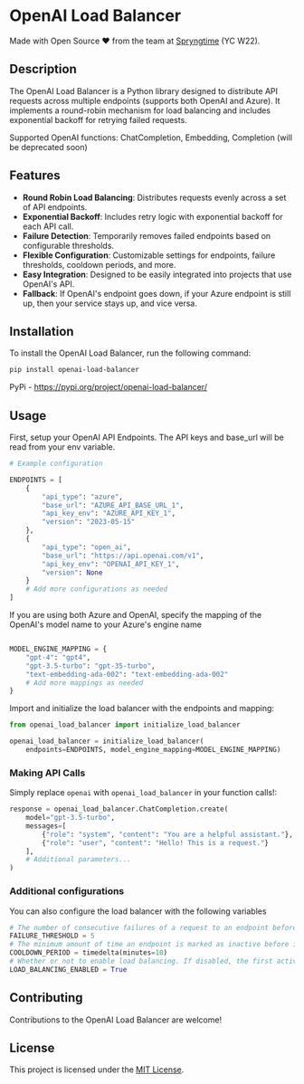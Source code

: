 # OpenAI Load Balancer

Made with Open Source ❤️ from the team at [Spryngtime](https://www.spryngtime.com/) (YC W22).

## Description

The OpenAI Load Balancer is a Python library designed to distribute API requests across multiple endpoints (supports both OpenAI and Azure). It implements a round-robin mechanism for load balancing and includes exponential backoff for retrying failed requests.

Supported OpenAI functions: ChatCompletion, Embedding, Completion (will be deprecated soon)

## Features

- **Round Robin Load Balancing**: Distributes requests evenly across a set of API endpoints.
- **Exponential Backoff**: Includes retry logic with exponential backoff for each API call.
- **Failure Detection**: Temporarily removes failed endpoints based on configurable thresholds.
- **Flexible Configuration**: Customizable settings for endpoints, failure thresholds, cooldown periods, and more.
- **Easy Integration**: Designed to be easily integrated into projects that use OpenAI's API.
- **Fallback**: If OpenAI's endpoint goes down, if your Azure endpoint is still up, then your service stays up, and vice versa.

## Installation

To install the OpenAI Load Balancer, run the following command:

```bash
pip install openai-load-balancer
```

PyPi - https://pypi.org/project/openai-load-balancer/

## Usage

First, setup your OpenAI API Endpoints. The API keys and base_url will be read from your env variable.

```python
# Example configuration

ENDPOINTS = [
    {
        "api_type": "azure",
        "base_url": "AZURE_API_BASE_URL_1",
        "api_key_env": "AZURE_API_KEY_1",
        "version": "2023-05-15"
    },
    {
        "api_type": "open_ai",
        "base_url": "https://api.openai.com/v1",
        "api_key_env": "OPENAI_API_KEY_1",
        "version": None
    }
    # Add more configurations as needed
]
```

If you are using both Azure and OpenAI, specify the mapping of the OpenAI's model name to your Azure's engine name

```python

MODEL_ENGINE_MAPPING = {
    "gpt-4": "gpt4",
    "gpt-3.5-turbo": "gpt-35-turbo",
    "text-embedding-ada-002": "text-embedding-ada-002"
    # Add more mappings as needed
}
```

Import and initialize the load balancer with the endpoints and mapping:

```python
from openai_load_balancer import initialize_load_balancer

openai_load_balancer = initialize_load_balancer(
    endpoints=ENDPOINTS, model_engine_mapping=MODEL_ENGINE_MAPPING)

```

### Making API Calls

Simply replace `openai` with `openai_load_balancer` in your function calls!:

```python
response = openai_load_balancer.ChatCompletion.create(
    model="gpt-3.5-turbo",
    messages=[
        {"role": "system", "content": "You are a helpful assistant."},
        {"role": "user", "content": "Hello! This is a request."}
    ],
    # Additional parameters...
)
```

### Additional configurations

You can also configure the load balancer with the following variables

```python
# The number of consecutive failures of a request to an endpoint before the endpoint is temporarily marked as inactive
FAILURE_THRESHOLD = 5
# The minimum amount of time an endpoint is marked as inactive before it is reset to active.
COOLDOWN_PERIOD = timedelta(minutes=10)
# Whether or not to enable load balancing. If disabled, the first active endpoint will always be used, and other endpoints will only be used in case the first one fails.
LOAD_BALANCING_ENABLED = True
```

## Contributing

Contributions to the OpenAI Load Balancer are welcome!

## License

This project is licensed under the [MIT License](LICENSE).
